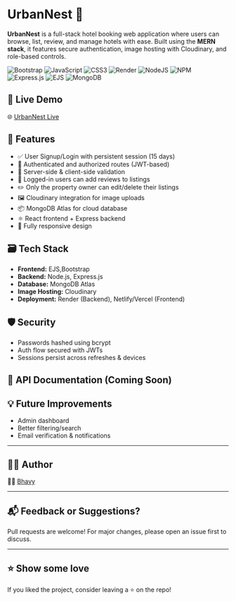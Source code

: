 # UrbanNest 🏡

**UrbanNest** is a full-stack hotel booking web application where users can browse, list, review, and manage hotels with ease. Built using the **MERN stack**, it features secure authentication, image hosting with Cloudinary, and role-based controls.

![Bootstrap](https://img.shields.io/badge/bootstrap-%238511FA.svg?style=for-the-badge&logo=bootstrap&logoColor=white)
![JavaScript](https://img.shields.io/badge/javascript-%23323330.svg?style=for-the-badge&logo=javascript&logoColor=%23F7DF1E)
![CSS3](https://img.shields.io/badge/css3-%231572B6.svg?style=for-the-badge&logo=css3&logoColor=white)
![Render](https://img.shields.io/badge/Render-%46E3B7.svg?style=for-the-badge&logo=render&logoColor=white)
![NodeJS](https://img.shields.io/badge/node.js-6DA55F?style=for-the-badge&logo=node.js&logoColor=white)
![NPM](https://img.shields.io/badge/NPM-%23CB3837.svg?style=for-the-badge&logo=npm&logoColor=white)
![Express.js](https://img.shields.io/badge/express.js-%23404d59.svg?style=for-the-badge&logo=express&logoColor=%2361DAFB)
![EJS](https://img.shields.io/badge/ejs-%23B4CA65.svg?style=for-the-badge&logo=ejs&logoColor=black)
![MongoDB](https://img.shields.io/badge/MongoDB-%234ea94b.svg?style=for-the-badge&logo=mongodb&logoColor=white)


## 🚀 Live Demo
🌐 [UrbanNest Live](https://urbannest-u0xm.onrender.com/listings)

## 🔧 Features

- ✅ User Signup/Login with persistent session (15 days)
- 🔐 Authenticated and authorized routes (JWT-based)
- 🧠 Server-side & client-side validation
- 📝 Logged-in users can add reviews to listings
- ✏️ Only the property owner can edit/delete their listings
- 🖼️ Cloudinary integration for image uploads
- 📦 MongoDB Atlas for cloud database
- ⚛️ React frontend + Express backend
- 📱 Fully responsive design

## 🗃️ Tech Stack

- **Frontend:** EJS,Bootstrap
- **Backend:** Node.js, Express.js
- **Database:** MongoDB Atlas
- **Image Hosting:** Cloudinary
- **Deployment:** Render (Backend), Netlify/Vercel (Frontend)


## 🛡️ Security

- Passwords hashed using bcrypt
- Auth flow secured with JWTs
- Sessions persist across refreshes & devices

## 📄 API Documentation (Coming Soon)

## 💡 Future Improvements

- Admin dashboard
- Better filtering/search
- Email verification & notifications

---

## 🧑‍💻 Author

👨‍💻 [Bhavy](https://github.com/bhavy1204)

---

## 📬 Feedback or Suggestions?

Pull requests are welcome! For major changes, please open an issue first to discuss.

---

## ⭐ Show some love

If you liked the project, consider leaving a ⭐ on the repo!
